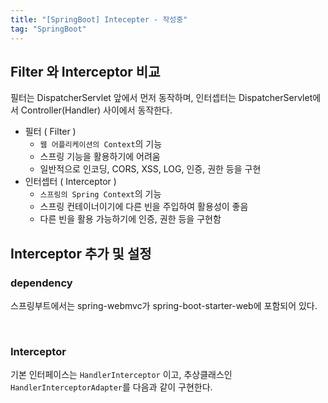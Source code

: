 ```yaml
---
title: "[SpringBoot] Intecepter - 작성중"
tag: "SpringBoot"
---
```




## Filter 와 Interceptor 비교

필터는 DispatcherServlet 앞에서 먼저 동작하며, 인터셉터는 DispatcherServlet에서 Controller(Handler) 사이에서 동작한다.

- 필터 ( Filter )
  - `웹 어플리케이션의 Context`의 기능
  - 스프링 기능을 활용하기에 어려움
  - 일반적으로 인코딩, CORS, XSS, LOG, 인증, 권한 등을 구현
- 인터셉터 ( Interceptor )
  - `스프링의 Spring Context`의 기능
  - 스프링 컨테이너이기에 다른 빈을 주입하여 활용성이 좋음
  - 다른 빈을 활용 가능하기에 인증, 권한 등을 구현함



## Interceptor 추가 및 설정

### dependency

스프링부트에서는 spring-webmvc가 spring-boot-starter-web에 포함되어 있다.

<br>

### Interceptor

기본 인터페이스는 `HandlerInterceptor`  이고, 추상클래스인 `HandlerInterceptorAdapter`를 다음과 같이 구현한다.

<br><br><br>